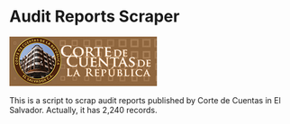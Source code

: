 # Audit Reports Scraper

![logo](cdec-logo.png)

This is a script to scrap audit reports published by Corte de Cuentas in El Salvador. Actually, it has 2,240 records.
